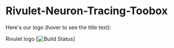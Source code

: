 # Rivulet-Neuron-Tracing-Toobox
Here's our logo (hover to see the title text):

Rivulet logo [![Build Status](https://github.com/lsqshr/Rivulet-Neuron-Tracing-Toolbox/blob/master/Rivulet_resources/icon_48.png)]
